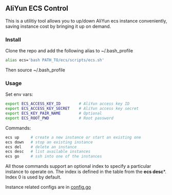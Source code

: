 ## AliYun ECS Control

This is a utilitiy tool allows you to up/down AliYun ecs instance conveniently, saving instance cost by bringing it up on demand. 

### Install

Clone the repo and add the following alias to ~/.bash_profile
```bash
alias ecs='bash PATH_TO/ecs/scripts/ecs.sh'
```
Then source ~/.bash_profile

### Usage

Set env vars:
```bash
export ECS_ACCESS_KEY_ID        # AliYun access key ID
export ECS_ACCESS_KEY_SECRET    # AliYun access key secret
export ECS_KEY_PAIR_NAME        # Optional
export ECS_ROOT_PWD             # Root password
```

Commands:
```bash
ecs up     # create a new instance or start an existing one
ecs down   # stop an existing instance
ecs del    # delete an instance
ecs desc   # list available instances
ecs go     # ssh into one of the instances
```
All those commands support an optional index to specify a particular instance to operate on. The index is defined in the table from the **ecs desc***. Index 0 is used by default.

Instance related configs are in [config.go](https://github.com/iamjinlei/ecs/blob/master/config.go)
